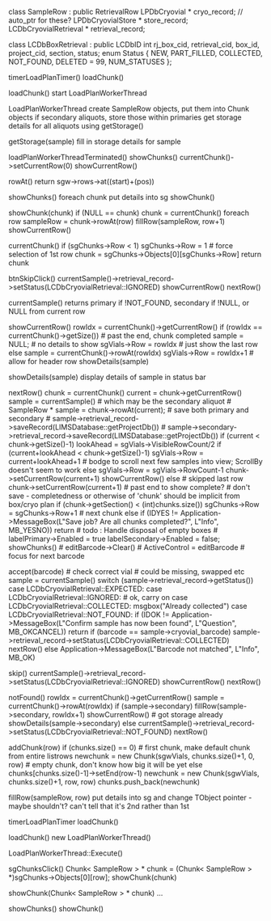 class SampleRow : public RetrievalRow
    LPDbCryovial            * cryo_record; // auto_ptr for these?
    LPDbCryovialStore       * store_record;
    LCDbCryovialRetrieval   * retrieval_record;

class LCDbBoxRetrieval : public LCDbID
    int rj_box_cid, retrieval_cid, box_id, project_cid, section, status;
    enum Status { NEW, PART_FILLED, COLLECTED, NOT_FOUND, DELETED = 99, NUM_STATUSES };

 timerLoadPlanTimer()
    loadChunk()

loadChunk()
    start LoadPlanWorkerThread

LoadPlanWorkerThread
    create SampleRow objects, put them into Chunk objects
    if secondary aliquots, store those within primaries
    get storage details for all aliquots using getStorage()

getStorage(sample)
    fill in storage details for sample

loadPlanWorkerThreadTerminated()
    showChunks()
    currentChunk()->setCurrentRow(0)
    showCurrentRow()

rowAt()
    return sgw->rows->at((start)+(pos))

showChunks()
    foreach chunk
        put details into sg
    showChunk()        

showChunk(chunk)
    if (NULL == chunk) chunk = currentChunk()
    foreach row
        sampleRow = chunk->rowAt(row)
        fillRow(sampleRow, row+1)
    showCurrentRow()

currentChunk() 
    if (sgChunks->Row < 1) sgChunks->Row = 1 # force selection of 1st row
    chunk = sgChunks->Objects[0][sgChunks->Row]
    return chunk

btnSkipClick()
    currentSample()->retrieval_record->setStatus(LCDbCryovialRetrieval::IGNORED)
    showCurrentRow()
    nextRow()

currentSample()
    returns primary if !NOT_FOUND, secondary if !NULL, or NULL from current row

showCurrentRow()
    rowIdx = currentChunk()->getCurrentRow()
    if (rowIdx == currentChunk()->getSize()) # past the end, chunk completed
        sample = NULL;              # no details to show
        sgVials->Row = rowIdx       # just show the last row
    else
        sample = currentChunk()->rowAt(rowIdx)
        sgVials->Row = rowIdx+1     # allow for header row
    showDetails(sample)

showDetails(sample)
    display details of sample in status bar

nextRow()
    chunk = currentChunk()
    current = chunk->getCurrentRow()
    sample = currentSample() # which may be the secondary aliquot # SampleRow * sample = chunk->rowAt(current);
    # save both primary and secondary
    # sample->retrieval_record->saveRecord(LIMSDatabase::getProjectDb())
    # sample->secondary->retrieval_record->saveRecord(LIMSDatabase::getProjectDb())
    if (current < chunk->getSize()-1)
        lookAhead = sgVials->VisibleRowCount/2
        if (current+lookAhead < chunk->getSize()-1)
            sgVials->Row = current+lookAhead+1 # bodge to scroll next few samples into view; ScrollBy doesn't seem to work
        else
            sgVials->Row = sgVials->RowCount-1
        chunk->setCurrentRow(current+1)
        showCurrentRow()
    else # skipped last row
        chunk->setCurrentRow(current+1) # past end to show complete?
        # don't save - completedness or otherwise of 'chunk' should be implicit from box/cryo plan
        if (chunk->getSection() < (int)chunks.size())
            sgChunks->Row = sgChunks->Row+1 # next chunk
        else
            if (IDYES != Application->MessageBox(L"Save job? Are all chunks completed?", L"Info", MB_YESNO)) return
            # todo : Handle disposal of empty boxes
    # labelPrimary->Enabled = true labelSecondary->Enabled = false;
    showChunks()
    # editBarcode->Clear()
    # ActiveControl = editBarcode # focus for next barcode

accept(barcode)
    # check correct vial # could be missing, swapped etc
    sample = currentSample()
    switch (sample->retrieval_record->getStatus())
        case LCDbCryovialRetrieval::EXPECTED:
        case LCDbCryovialRetrieval::IGNORED:
            # ok, carry on
        case LCDbCryovialRetrieval::COLLECTED:
            msgbox("Already collected")
        case LCDbCryovialRetrieval::NOT_FOUND:
            if (IDOK != Application->MessageBox(L"Confirm sample has now been found", L"Question", MB_OKCANCEL)) 
                return
    if (barcode == sample->cryovial_barcode)
        sample->retrieval_record->setStatus(LCDbCryovialRetrieval::COLLECTED)
        nextRow()
    else
        Application->MessageBox(L"Barcode not matched", L"Info", MB_OK)

skip()
    currentSample()->retrieval_record->setStatus(LCDbCryovialRetrieval::IGNORED)
    showCurrentRow()
    nextRow()

notFound()
    rowIdx = currentChunk()->getCurrentRow()
    sample = currentChunk()->rowAt(rowIdx)
    if (sample->secondary)
        fillRow(sample->secondary, rowIdx+1)
        showCurrentRow() # got storage already
        showDetails(sample->secondary)
    else
        currentSample()->retrieval_record->setStatus(LCDbCryovialRetrieval::NOT_FOUND)
        nextRow()

addChunk(row)
    if (chunks.size() == 0)  # first chunk, make default chunk from entire listrows
        newchunk = new Chunk(sgwVials, chunks.size()+1, 0, row) # empty chunk, don't know how big it will be yet
    else
        chunks[chunks.size()-1]->setEnd(row-1)
        newchunk = new Chunk(sgwVials, chunks.size()+1, row, row)
    chunks.push_back(newchunk)

fillRow(sampleRow, row)
    put details into sg
    and change TObject pointer - maybe shouldn't? can't tell that it's 2nd rather than 1st


timerLoadPlanTimer
    loadChunk()
    
loadChunk()
    new LoadPlanWorkerThread()
    
LoadPlanWorkerThread::Execute()     

sgChunksClick()
    Chunk< SampleRow > * chunk = (Chunk< SampleRow > *)sgChunks->Objects[0][row];
    showChunk(chunk)

showChunk(Chunk< SampleRow > * chunk)
    ...

showChunks()
    showChunk()